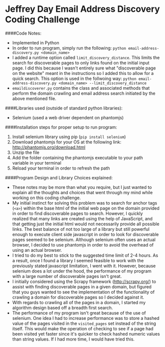 # Jeffrey Day Email Address Discovery Coding Challenge

####Code Notes:
* Implemented in Python
* In order to run program, simply run the following: `python email-address-discovery.py <domain_name>`
* I added a runtime option called `limit_discovery_distance`. This limits the search for discoverable pages to only links found on the initial input page. I did this because I wasn't entirely sure what "discoverable page on the website" meant in the instructions so I added this to allow for a quick search. This option is used in the follwoing way: `python email-address-discovery.py <domain_name> --limit_discovery_distance`
* `emaildiscoverer.py` contains the class and associated methods that perform the domain crawling and email address search initiated by the above mentioned file.

####Libraries used (outside of standard python libraries):
* Selenium (used a web driver dependent on phantomjs)

####Installation steps for proper setup to run program:

1. Install selenium library using pip (`pip install selenium`)
2. Download phantomjs for your OS at the following link: http://phantomjs.org/download.html
3. Unzip the file
4. Add the folder containing the phantomjs executable to your path variable in your terminal
5. Reload your terminal in order to refresh the path

####Program Design and Library Choices explained:

* These notes may be more than what you require, but I just wanted to explain all the thoughts and choices that went through my mind while working on this coding challenge.
* My initial instinct for solving this problem was to search for anchor tags (`<a>`) within the base html of the initial web page on the domain provided in order to find discoverable pages to search. However, I quickly realized that many links are created using the help of JavaScript, and that getting just the initial html would not necessarily provide all possible links. The best balance of not too large of a library but still powerful enough to execute client side javascript in order to look for discoverable pages seemed to be selenium. Although selenium often uses an actual browser, I decided to use phantomjs in order to avoid the overhead of using an actual browser.
* I tried to do my best to stick to the suggested time limit of 2-4 hours. As a result, once I found a library I seemed feasible to work with the previously stated javascript limitation, I went with it. However, because selenium does a lot under the hood, the performance of my program with a large number of discoverable pages isn't great.
* I initially considered using the Scrapy framework (http://scrapy.org/) to assist with finding discoverable pages in a given domain, but figured that you guys wanted to see the implementation of the functionality of crawling a domain for discoverable pages so I decided against it.
* With regards to crawling all of the pages in a domain, I started my algorithm design based off a breadth first search.
* The performance of my program isn't great because of the use of selenium. One idea I had to increase performance was to store a hashed value of the pages visited in the `visited_pages` set instead of the string itself. This would make the operation of checking to see if a page had been visited yet faster since it's quicker to check hashed numeric values than string values. If I had more time, I would have tried this.
